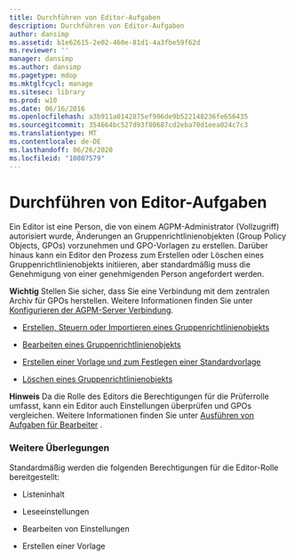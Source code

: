 ```yaml
---
title: Durchführen von Editor-Aufgaben
description: Durchführen von Editor-Aufgaben
author: dansimp
ms.assetid: b1e62615-2e02-460e-81d1-4a3fbe59f62d
ms.reviewer: ''
manager: dansimp
ms.author: dansimp
ms.pagetype: mdop
ms.mktglfcycl: manage
ms.sitesec: library
ms.prod: w10
ms.date: 06/16/2016
ms.openlocfilehash: a3b911a0142875ef906de9b522148236fe656435
ms.sourcegitcommit: 354664bc527d93f80687cd2eba70d1eea024c7c3
ms.translationtype: MT
ms.contentlocale: de-DE
ms.lasthandoff: 06/26/2020
ms.locfileid: "10807579"
---
```

# Durchführen von Editor-Aufgaben


Ein Editor ist eine Person, die von einem AGPM-Administrator (Vollzugriff) autorisiert wurde, Änderungen an Gruppenrichtlinienobjekten (Group Policy Objects, GPOs) vorzunehmen und GPO-Vorlagen zu erstellen. Darüber hinaus kann ein Editor den Prozess zum Erstellen oder Löschen eines Gruppenrichtlinienobjekts initiieren, aber standardmäßig muss die Genehmigung von einer genehmigenden Person angefordert werden.

**Wichtig**  Stellen Sie sicher, dass Sie eine Verbindung mit dem zentralen Archiv für GPOs herstellen. Weitere Informationen finden Sie unter [Konfigurieren der AGPM-Server Verbindung](configure-the-agpm-server-connection-reviewer.md).

 

-   [Erstellen, Steuern oder Importieren eines Gruppenrichtlinienobjekts](creating-controlling-or-importing-a-gpo-editor.md)

-   [Bearbeiten eines Gruppenrichtlinienobjekts](editing-a-gpo.md)

-   [Erstellen einer Vorlage und zum Festlegen einer Standardvorlage](creating-a-template-and-setting-a-default-template.md)

-   [Löschen eines Gruppenrichtlinienobjekts](delete-a-gpo-editor.md)

**Hinweis**  Da die Rolle des Editors die Berechtigungen für die Prüferrolle umfasst, kann ein Editor auch Einstellungen überprüfen und GPOs vergleichen. Weitere Informationen finden Sie unter [Ausführen von Aufgaben für Bearbeiter](performing-reviewer-tasks.md) .

 

### Weitere Überlegungen

Standardmäßig werden die folgenden Berechtigungen für die Editor-Rolle bereitgestellt:

-   Listeninhalt

-   Leseeinstellungen

-   Bearbeiten von Einstellungen

-   Erstellen einer Vorlage

 

 






